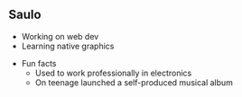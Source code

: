 ## Saulo

- Working on web dev
- Learning native graphics

* Fun facts
  * Used to work professionally in electronics
  * On teenage launched a self-produced musical album
